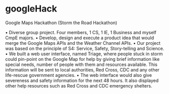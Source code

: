 # googleHack
Google Maps Hackathon (Storm the Road Hackathon)

•	Diverse group project. Four members, 1 CS, 1 IE, 1 Business and myself CmpE majors.
•	Develop, design and execute a product idea that would merge the Google Maps APIs and the Weather Channel APIs.
•	Our project was based on the principle of S4: Service, Safety, Story-telling and Science.
•	We built a web user interface, named Triage, where people stuck in storm could pin-point on the Google Map for help by giving brief information like special needs, number of people with them and resources available. This information will be sent to local authorities, Red Cross, CDC and any other life-rescue government agencies.
•	The web interface would also give severeness and safety information for the next 48 hours. It also displayed other help resources such as Red Cross and CDC emergency shelters.
